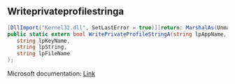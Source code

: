 ## Writeprivateprofilestringa

```csharp
[DllImport("Kernel32.dll", SetLastError = true)][return: MarshalAs(UnmanagedType.Bool)]
public static extern bool WritePrivateProfileStringA(string lpAppName,
   string lpKeyName,
   string lpString,
   string lpFileName
);
```

Microsoft documentation: [Link](https://docs.microsoft.com/en-us/windows/win32/api/winbase/nf-winbase-writeprivateprofilestringw)
